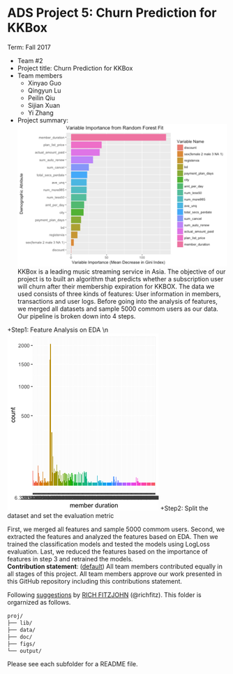 # ADS Project 5: Churn Prediction for KKBox

Term: Fall 2017

+ Team #2
+ Project title: Churn Prediction for KKBox
+ Team members
	+ Xinyao Guo
	+ Qingyun Lu
	+ Peilin Qiu
	+ Sijian Xuan
	+ Yi Zhang
+ Project summary: 
  ![image](figs/Rplot8.png)
KKBox is a leading music streaming service in Asia. The objective of our project is to built an algorithm that predicts whether a subscription user will churn after their membership expiration for KKBOX. The data we used consists of three kinds of features: User information in members, transactions and user logs. Before going into the analysis of features, we merged all datasets and sample 5000 commom users as our data. Our pipeline is broken down into 4 steps.

      
+Step1: Feature Analysis on EDA \n
 ![image](figs/Rplot4.png)
+Step2: Split the dataset and set the evaluation metric



      
   First, we merged all features and sample 5000 commom users. Second, we extracted the features and analyzed the features based on EDA. Then we trained the classification models and tested the models using LogLoss evaluation. Last, we reduced the features based on the importance of features in step 3 and retrained the models.  
**Contribution statement**: ([default](doc/a_note_on_contributions.md)) All team members contributed equally in all stages of this project. All team members approve our work presented in this GitHub repository including this contributions statement. 

Following [suggestions](http://nicercode.github.io/blog/2013-04-05-projects/) by [RICH FITZJOHN](http://nicercode.github.io/about/#Team) (@richfitz). This folder is orgarnized as follows.

```
proj/
├── lib/
├── data/
├── doc/
├── figs/
└── output/
```

Please see each subfolder for a README file.

